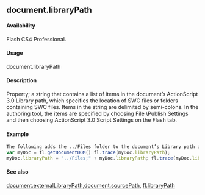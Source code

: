 ## document.libraryPath

#### Availability

Flash CS4 Professional.

#### Usage

document.libraryPath

#### Description

Property; a string that contains a list of items in the document’s ActionScript 3.0 Library path, which specifies the location of SWC files or folders containing SWC files. Items in the string are delimited by semi-colons. In the authoring tool, the items are specified by choosing File \Publish Settings and then choosing ActionScript 3.0 Script Settings on the Flash tab.

#### Example

```javascript
The following adds the ../Files folder to the document’s Library path and then displays the path Library path in the Output panel:
var myDoc = fl.getDocumentDOM() fl.trace(myDoc.libraryPath);
myDoc.libraryPath = "../Files;" + myDoc.libraryPath; fl.trace(myDoc.libraryPath);

```
#### See also

[document.externalLibraryPath](#!wielmic/developers-animatesdk-docs/test/Document_object/docume69.md),[document.sourcePath](#!wielmic/developers-animatesdk-docs/test/Document_object/docum36.md), [fl.libraryPath](#!wielmic/developers-animatesdk-docs/test/flash_object_(fl)/fl39.md)
